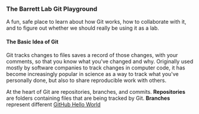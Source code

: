 ### The Barrett Lab Git Playground

A fun, safe place to learn about how Git works, how to collaborate with it, and to figure out whether we should really be using it as a lab.

#### The Basic Idea of Git

Git tracks changes to files saves a record of those changes, with your comments, so that you know what you've changed and why. Originally used mostly by software companies to track changes in computer code, it has become increasingly popular in science as a way to track what you've personally done, but also to share reproducible work with others. 

At the heart of Git are repositories, branches, and commits. **Repositories** are folders containing files that are being tracked by Git. **Branches** represent different 
[GitHub Hello World](https://guides.github.com/activities/hello-world/)
